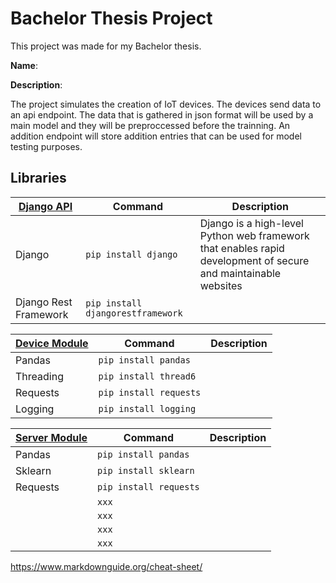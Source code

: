 # Bachelor Thesis Project





This project was made for my Bachelor thesis.

**Name**: 

**Description**:



The project simulates the creation of IoT devices. 
The devices send data to an api endpoint. The data that is gathered in json format
will be used by a main model and they will be preproccessed before the trainning.
An addition endpoint will store addition entries that can be used 
for model testing purposes.




## Libraries

| [Django API](https://github.com/johnt1838/bachelor-thesis/tree/main/API/dataApi) | Command | Description |
| ----------- | ----------- | ----------- |
| Django | ```pip install django``` | Django is a high-level Python web framework that enables rapid development of secure and maintainable websites |
| Django Rest Framework | ```pip install djangorestframework``` |


| [Device Module](https://github.com/johnt1838/bachelor-thesis/tree/main/IOT_DEVICESTOAPI_SIM) | Command | Description |
| ----------- | ----------- |----------- |
| Pandas  | ```pip install pandas``` |
| Threading | ```pip install thread6``` |
| Requests | ```pip install requests``` |
| Logging | ```pip install logging``` |



| [Server Module](https://github.com/johnt1838/bachelor-thesis/tree/main/SERVER_MODEL_ML) | Command | Description |
| ----------- | ----------- |-----------|
| Pandas  | ```pip install pandas``` | |
| Sklearn  | ```pip install sklearn``` | | 
| Requests | ```pip install requests``` | | 
|  | ```xxx``` | | 
|  | ```xxx``` | | 
|  | ```xxx``` | |
|  | ```xxx``` | | 




https://www.markdownguide.org/cheat-sheet/

